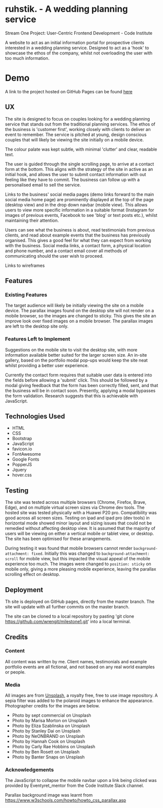 # ruhstik. - A wedding planning service
Stream One Project: User-Centric Frontend Development - Code Institute

A website to act as an initial information portal for prospective clients interested in a wedding planning service. Designed to act as a 'hook' to showcase the ethos of the company, whilst not overloading the user with too much information.

# Demo
A link to the project hosted on GitHub Pages can be found [here](https://wrengit.github.io/milestone1/)

## UX
The site is designed to focus on couples looking for a wedding planning service that stands out from the traditional planning services. The ethos of the business is 'customer first', working closely with clients to deliver an event to remember. The service is pitched at young, design conscious couples that will likely be viewing the site initially on a mobile device.

The colour palate was kept subtle, with minimal 'clutter' and clear, readable text.

The user is guided through the single scrolling page, to arrive at a contact form at the bottom. This aligns with the strategy of the site in active as an initial hook, and allows the user to submit contact information with out feeling like they have to commit. The business can follow up with a personalised email to sell the service.

Links to the business' social media pages (demo links forward to the main social media home page) are prominently displayed at the top of the page (desktop view) and in the drop down navbar (mobile view). This allows users to view more specific information in a suitable format (Instagram for images of previous events, Facebook to see 'blog' or text posts etc.), whilst maintaining their attention.

Users can see what the business is about, read testimonials from previous clients, and read about example events that the business has previously organised. This gives a good feel for what they can expect from working with the business. Social media links, a contact form, a physical location and phone number, and a contact email cover all methods of communicating should the user wish to proceed.

Links to wireframes

## Features
### Existing Features
The target audience will likely be initially viewing the site on a mobile device. The parallax images found on the desktop site will not render on a mobile browser, so the images are changed to sticky. This gives the site an improve look over fixed images on a mobile browser. The parallax images are left to the desktop site only.

### Features Left to Implement
Suggestions on the mobile site to visit the desktop site, with more information available better suited for the larger screen size. An in-site gallery, based on the portfolio modal pop-ups would keep the site neat whilst providing a better user experience.

Currently the contact form requires that suitable user data is entered into the fields before allowing a 'submit' click. This should be followed by a modal giving feedback that the form has been correctly filled, sent, and that the business will be in contact soon. Presently, applying a modal bypasses the form validation. Research suggests that this is achievable with JavaScript.

## Technologies Used
* HTML
* CSS
* Bootstrap
* JavaScript
* favicon.io
* FontAwesome
* Google Fonts
* PopperJS
* Jquery
* hover.css


## Testing
The site was tested across multiple browsers (Chrome, Firefox, Brave, Edge), and on multiple virtual screen sizes via Chrome dev tools. The hosted site was tested physically with a Huawei P20 pro. Compatibility was good across all screen sizes.
Testing on ipad and ipad pro (dev tools) in horizontal mode showed minor layout and sizing issues that could not be remedied without affecting desktop view. It is assumed that the majority of users will be viewing on either a vertical mobile or tablet view, or desktop. The site has been optimised for these arrangements.

During testing it was found that mobile browsers cannot render ```background-attachment: fixed```. Initially this was changed to ```background-attachment: scroll``` for mobile view, but this impacted the visual appeal of the mobile experience too much. The images were changed to ```position: sticky``` on mobile only, giving a more pleasing mobile experience, leaving the parallax scrolling effect on desktop.

## Deployment
Th site is deployed on GitHub pages, directly from the master branch. The site will update with all further commits on the master branch.

The site can be cloned to a local repository by pasting 'git clone https://github.com/wrengit/milestone1.git' into a local terminal.

## Credits

### Content
All content was written by me. Client names, testimonials and example portfolio events are all fictional, and not based on any real world examples or people.

### Media
All images are from [Unsplash](http://unsplash.com), a royalty free, free to use image repository. A sepia filter was added to the polaroid images to enhance the appearance. Photographer credits for the images are below.

* Photo by sept commercial on Unsplash
* Photo by Marisa Morton on Unsplash
* Photo by Eliza Szablinska on Unsplash
* Photo by Stanley Dai on Unsplash
* Photo by NeONBRAND on Unsplash
* Photo by Hannah Cook on Unsplash
* Photo by Carly Rae Hobbins on Unsplash
* Photo by Ben Rosett on Unsplash
* Photo by Banter Snaps on Unsplash

### Acknowledgements
The JavaScript to collapse the mobile navbar upon a link being clicked was provided by Eventyret_mentor from the Code Institute Slack channel.

Parallax background image was learnt from https://www.w3schools.com/howto/howto_css_parallax.asp
